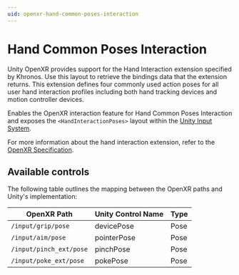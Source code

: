 ```yaml
---
uid: openxr-hand-common-poses-interaction
---
```

# Hand Common Poses Interaction

Unity OpenXR provides support for the Hand Interaction extension specified by Khronos. Use this layout to retrieve the bindings data that the extension returns. This extension defines four commonly used action poses for all user hand
interaction profiles including both hand tracking devices and motion controller devices.

Enables the OpenXR interaction feature for Hand Common Poses Interaction and exposes the `<HandInteractionPoses>` layout within the [Unity Input System](https://docs.unity3d.com/Packages/com.unity.inputsystem@1.0/manual/).

For more information about the hand interaction extension, refer to the [OpenXR Specification](https://registry.khronos.org/OpenXR/specs/1.0/html/xrspec.html#XR_EXT_hand_interaction).

## Available controls

The following table outlines the mapping between the OpenXR paths and Unity's implementation:

| OpenXR Path | Unity Control Name | Type |
|----|----|----|
|`/input/grip/pose` | devicePose | Pose |
|`/input/aim/pose` | pointerPose | Pose |
|`/input/pinch_ext/pose` | pinchPose | Pose |
|`/input/poke_ext/pose` | pokePose | Pose |



